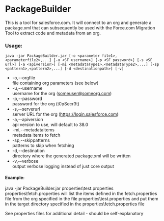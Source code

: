 # PackageBuilder

This is a tool for salesforce.com. It will connect to an org and generate a package.xml that can subsequently be used with the Force.com Migration Tool to extract code and metadata from an org.

### Usage:
``` 
java -jar PackageBuilder.jar [-o <parameter file1>,<parameterfile2>,...] [-u <SF username>] [-p <SF password>] [-s <SF url>] [-a <apiversion>] [-mi <metadataType1>,<metadataType2>,...] [-sp <pattern1>,<pattern2>,...] [-d <destinationpath>] [-v]
```    
* -o,--orgfile <arg>          
file containing org parameters (see below)
* -u,--username <arg>         
username for the org (someuser@someorg.com)
* -p,--password <arg>        
password for the org (t0pSecr3t)
* -s,--serverurl <arg>        
server URL for the org (https://login.salesforce.com)
* -a,--apiversion <arg>       
api version to use, will default to 38.0
* -mi,--metadataitems <arg>   
metadata items to fetch
* -sp,--skippatterns <arg>    
patterns to skip when fetching
* -d,--destination <arg>    
directory where the generated package.xml will be written
* -v,--verbose                
output verbose logging instead of just core output

#### Example: 
java -jar PackageBuilder.jar properties\test.properties properties\fetch.properties
will list the items defined in the fetch.properties file from the org specified in the 
file properties\test.properties and put them in the target directory specified in the 
properties\fetch.properties file

See properties files for additional detail - should be self-explanatory
